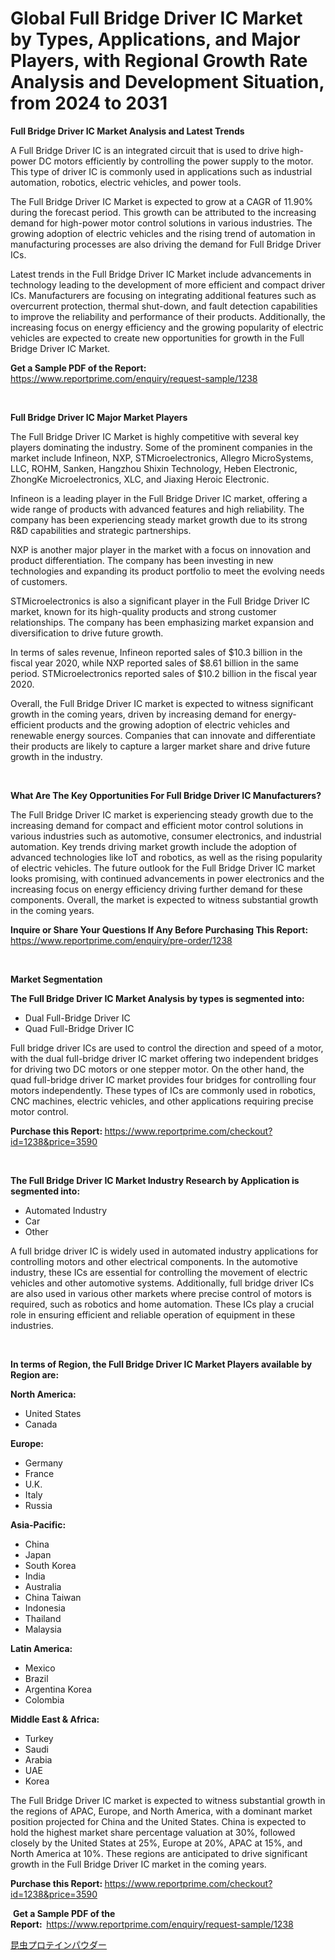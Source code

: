 <p><h1>Global Full Bridge Driver IC Market by Types, Applications, and Major Players, with Regional Growth Rate Analysis and Development Situation, from 2024 to 2031</h1></p><p><strong>Full Bridge Driver IC Market Analysis and Latest Trends</strong></p>
<p><p>A Full Bridge Driver IC is an integrated circuit that is used to drive high-power DC motors efficiently by controlling the power supply to the motor. This type of driver IC is commonly used in applications such as industrial automation, robotics, electric vehicles, and power tools.</p><p>The Full Bridge Driver IC Market is expected to grow at a CAGR of 11.90% during the forecast period. This growth can be attributed to the increasing demand for high-power motor control solutions in various industries. The growing adoption of electric vehicles and the rising trend of automation in manufacturing processes are also driving the demand for Full Bridge Driver ICs.</p><p>Latest trends in the Full Bridge Driver IC Market include advancements in technology leading to the development of more efficient and compact driver ICs. Manufacturers are focusing on integrating additional features such as overcurrent protection, thermal shut-down, and fault detection capabilities to improve the reliability and performance of their products. Additionally, the increasing focus on energy efficiency and the growing popularity of electric vehicles are expected to create new opportunities for growth in the Full Bridge Driver IC Market.</p></p>
<p><strong>Get a Sample PDF of the Report:&nbsp;</strong> <a href="https://www.reportprime.com/enquiry/request-sample/1238">https://www.reportprime.com/enquiry/request-sample/1238</a></p>
<p>&nbsp;</p>
<p><strong>Full Bridge Driver IC Major Market Players</strong></p>
<p><p>The Full Bridge Driver IC Market is highly competitive with several key players dominating the industry. Some of the prominent companies in the market include Infineon, NXP, STMicroelectronics, Allegro MicroSystems, LLC, ROHM, Sanken, Hangzhou Shixin Technology, Heben Electronic, ZhongKe Microelectronics, XLC, and Jiaxing Heroic Electronic.</p><p>Infineon is a leading player in the Full Bridge Driver IC market, offering a wide range of products with advanced features and high reliability. The company has been experiencing steady market growth due to its strong R&D capabilities and strategic partnerships.</p><p>NXP is another major player in the market with a focus on innovation and product differentiation. The company has been investing in new technologies and expanding its product portfolio to meet the evolving needs of customers.</p><p>STMicroelectronics is also a significant player in the Full Bridge Driver IC market, known for its high-quality products and strong customer relationships. The company has been emphasizing market expansion and diversification to drive future growth.</p><p>In terms of sales revenue, Infineon reported sales of $10.3 billion in the fiscal year 2020, while NXP reported sales of $8.61 billion in the same period. STMicroelectronics reported sales of $10.2 billion in the fiscal year 2020.</p><p>Overall, the Full Bridge Driver IC market is expected to witness significant growth in the coming years, driven by increasing demand for energy-efficient products and the growing adoption of electric vehicles and renewable energy sources. Companies that can innovate and differentiate their products are likely to capture a larger market share and drive future growth in the industry.</p></p>
<p>&nbsp;</p>
<p><strong>What Are The Key Opportunities For Full Bridge Driver IC Manufacturers?</strong></p>
<p><p>The Full Bridge Driver IC market is experiencing steady growth due to the increasing demand for compact and efficient motor control solutions in various industries such as automotive, consumer electronics, and industrial automation. Key trends driving market growth include the adoption of advanced technologies like IoT and robotics, as well as the rising popularity of electric vehicles. The future outlook for the Full Bridge Driver IC market looks promising, with continued advancements in power electronics and the increasing focus on energy efficiency driving further demand for these components. Overall, the market is expected to witness substantial growth in the coming years.</p></p>
<p><strong>Inquire or Share Your Questions If Any Before Purchasing This Report:</strong> <a href="https://www.reportprime.com/enquiry/pre-order/1238">https://www.reportprime.com/enquiry/pre-order/1238</a></p>
<p>&nbsp;</p>
<p><strong>Market Segmentation</strong></p>
<p><strong>The Full Bridge Driver IC Market Analysis by types is segmented into:</strong></p>
<p><ul><li>Dual Full-Bridge Driver IC</li><li>Quad Full-Bridge Driver IC</li></ul></p>
<p><p>Full bridge driver ICs are used to control the direction and speed of a motor, with the dual full-bridge driver IC market offering two independent bridges for driving two DC motors or one stepper motor. On the other hand, the quad full-bridge driver IC market provides four bridges for controlling four motors independently. These types of ICs are commonly used in robotics, CNC machines, electric vehicles, and other applications requiring precise motor control.</p></p>
<p><strong>Purchase this Report:&nbsp;</strong><a href="https://www.reportprime.com/checkout?id=1238&price=3590">https://www.reportprime.com/checkout?id=1238&price=3590</a></p>
<p>&nbsp;</p>
<p><strong>The Full Bridge Driver IC Market Industry Research by Application is segmented into:</strong></p>
<p><ul><li>Automated Industry</li><li>Car</li><li>Other</li></ul></p>
<p><p>A full bridge driver IC is widely used in automated industry applications for controlling motors and other electrical components. In the automotive industry, these ICs are essential for controlling the movement of electric vehicles and other automotive systems. Additionally, full bridge driver ICs are also used in various other markets where precise control of motors is required, such as robotics and home automation. These ICs play a crucial role in ensuring efficient and reliable operation of equipment in these industries.</p></p>
<p>&nbsp;</p>
<p><strong>In terms of Region, the Full Bridge Driver IC Market Players available by Region are:</strong></p>
<p>
    <p> <strong> North America: </strong>
        <ul>
            <li>United States</li>
            <li>Canada</li>
        </ul>
        </p> 
    <p> <strong> Europe: </strong>
        <ul>
            <li>Germany</li>
            <li>France</li>
            <li>U.K.</li>
            <li>Italy</li>
            <li>Russia</li>
        </ul>
        </p> 
    <p> <strong> Asia-Pacific: </strong>
        <ul>
            <li>China</li>
            <li>Japan</li>
            <li>South Korea</li>
            <li>India</li>
            <li>Australia</li>
            <li>China Taiwan</li>
            <li>Indonesia</li>
            <li>Thailand</li>
            <li>Malaysia</li>
        </ul>
        </p> 
    <p> <strong> Latin America: </strong>
        <ul>
            <li>Mexico</li>
            <li>Brazil</li>
            <li>Argentina Korea</li>
            <li>Colombia</li>
        </ul>
        </p> 
    <p> <strong> Middle East & Africa: </strong>
        <ul>
            <li>Turkey</li>
            <li>Saudi</li>
            <li>Arabia</li>
            <li>UAE</li>
            <li>Korea</li>
        </ul>
    </p>
    </p>
<p><p>The Full Bridge Driver IC market is expected to witness substantial growth in the regions of APAC, Europe, and North America, with a dominant market position projected for China and the United States. China is expected to hold the highest market share percentage valuation at 30%, followed closely by the United States at 25%, Europe at 20%, APAC at 15%, and North America at 10%. These regions are anticipated to drive significant growth in the Full Bridge Driver IC market in the coming years.</p></p>
<p><strong>Purchase this Report: </strong><a href="https://www.reportprime.com/checkout?id=1238&price=3590">https://www.reportprime.com/checkout?id=1238&price=3590</a></p>
<p>&nbsp;<strong>Get a Sample PDF of the Report:&nbsp;&nbsp;</strong><a href="https://www.reportprime.com/enquiry/request-sample/1238">https://www.reportprime.com/enquiry/request-sample/1238</a></p>
<p><strong></strong></p>
<p><p><a href="https://github.com/oqxogxyvqe90775/Market-Research-Report-List-1/blob/main/89507629188.md">昆虫プロテインパウダー</a></p></p>